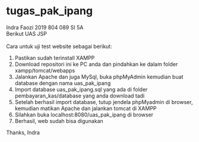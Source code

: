 # tugas_pak_ipang

Indra Faozi 2019 804 089 SI 5A <br>
Berikut UAS JSP <br><br>
Cara untuk uji test website sebagai berikut: <br>

1. Pastikan sudah terinstall XAMPP
2. Download repositori ini ke PC anda dan pindahkan ke dalam folder xampp/tomcat/webapps
3. Jalankan Apache dan juga MySql, buka phpMyAdmin kemudian buat database dengan nama uas_pak_ipang
4. Import database uas_pak_ipang.sql yang ada di folder pembayaran_kas/database yang anda download tadi
5. Setelah berhasil import database, tutup jendela phpMyadmin di browser, kemudian matikan Apache dan jalankan tomcat di XAMPP
6. Silahkan buka localhost:8080/uas_pak_ipang di browser
7. Berhasil, web sudah bisa digunakan

Thanks,
Indra
